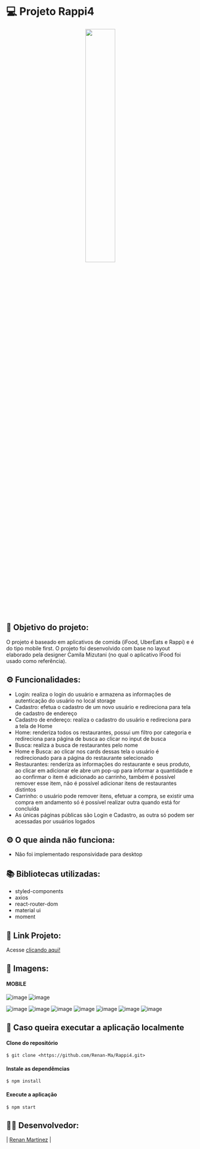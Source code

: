 # 💻 Projeto Rappi4

<center>
   <img src="https://user-images.githubusercontent.com/69327864/181111998-83eaec7c-d2b6-444a-bff6-0eb883983e7d.png" width="40%"/>
</center
  
<br>
  
## :dart: Objetivo do projeto:
O projeto é baseado em aplicativos de comida (iFood, UberEats e Rappi) e é do tipo mobile first. O projeto foi desenvolvido com base no layout elaborado pela designer Camila Mizutani (no qual o aplicativo IFood foi usado como referência). 

## ⚙️ Funcionalidades:
   - Login: realiza o login do usuário e armazena as informações de autenticação do usuário no local storage
   - Cadastro: efetua o cadastro de um novo usuário e redireciona para tela de cadastro de endereço
   - Cadastro de endereço: realiza o cadastro do usuário e redireciona para a tela de Home
   - Home: renderiza todos os restaurantes, possui um filtro por categoria e redireciona para página de busca ao clicar no input de busca
   - Busca: realiza a busca de restaurantes pelo nome
   - Home e Busca: ao clicar nos cards dessas tela o usuário é redirecionado para a página do restaurante selecionado
   - Restaurantes: renderiza as informações do restaurante e seus produto, ao clicar em adicionar ele abre um pop-up para informar a quantidade e ao confirmar o item é adicionado ao carrinho, também é possível remover esse item, não é possível adicionar itens de restaurantes distintos
   - Carrinho: o usuário pode remover itens, efetuar a compra, se existir uma compra em andamento só é possível realizar outra quando está for concluída
   - As únicas páginas públicas são Login e Cadastro, as outra só podem ser acessadas por usuários logados
 
## ⚙️ O que ainda não funciona:
- Não foi implementado responsividade para desktop

## :books: Bibliotecas utilizadas:
- styled-components
- axios
- react-router-dom
- material ui
- moment

## 🔗 Link Projeto: 
Acesse [clicando aqui!](http://rappi4-renan.surge.sh/)

## 📸 Imagens:
   
#### MOBILE
![image](https://user-images.githubusercontent.com/69327864/181114053-51319a84-0b22-46ba-9b2f-730ccab8a960.png)
![image](https://user-images.githubusercontent.com/69327864/181119451-d9685bb2-2108-4f63-a92e-75acd76e9abd.png)

![image](https://user-images.githubusercontent.com/69327864/181114387-b7b0b60a-c2c6-499d-80ec-9193a66e84fd.png)
![image](https://user-images.githubusercontent.com/69327864/181118556-991524ff-fe51-4b5e-8cc4-b759a02cce32.png)
![image](https://user-images.githubusercontent.com/69327864/181118756-80122230-3333-450d-8cec-6f0b73e84048.png)
![image](https://user-images.githubusercontent.com/69327864/181118798-39acca2d-9f63-4e8d-ae2d-cfc425c635dd.png)
![image](https://user-images.githubusercontent.com/69327864/181118859-3e2ffcf8-01eb-488c-bb0e-011f03c1e657.png)
![image](https://user-images.githubusercontent.com/69327864/181119035-5e0dfd3e-639c-433f-9d69-27c9ef672020.png)
![image](https://user-images.githubusercontent.com/69327864/181119614-04edf7bb-4139-42ea-9b26-73c737a5ebfa.png)



## :file_folder: Caso queira executar a aplicação localmente

#### Clone do repositório

```shell
$ git clone <https://github.com/Renan-Ma/Rappi4.git>
```

#### Instale as dependêmcias

```shell
$ npm install
```

#### Execute a aplicação 

```shell
$ npm start
```
   
## 👨‍💻 Desenvolvedor:
   
| [Renan Martinez](https://github.com/Renan-Ma) | 

